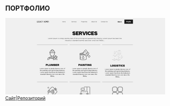 ## ПОРТФОЛИО
![LegacyHome](Legacyhomes.png)
[Сайт](https://raevmaksim.github.io/LegacyHomes-Gulp-/#)|[Репозиторий](https://raevmaksim.github.io/LegacyHomes-Gulp-/#](https://github.com/raevmaksim/LegacyHomes-Gulp-))
